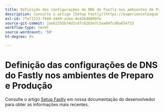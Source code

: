 ```yaml
---
title: Definição das configurações de DNS do Fastly nos ambientes de Preparo e Produção
description: Consulte o artigo [Setup Fastly](https://experienceleague.adobe.com/pt-br/docs/commerce-cloud-service/user-guide/cdn/setup-fastly/fastly-configuration) em nossa documentação do desenvolvedor para obter as informações mais recentes.
exl-id: 7fa71223-f940-4449-acba-4e42648099fe
source-git-commit: 2aeb2355b74d1cdfc62b5e7c5aa04fcd0a654733
workflow-type: tm+mt
source-wordcount: '50'
ht-degree: 0%

---
```


# Definição das configurações de DNS do Fastly nos ambientes de Preparo e Produção

Consulte o artigo [Setup Fastly](https://experienceleague.adobe.com/pt-br/docs/commerce-cloud-service/user-guide/cdn/setup-fastly/fastly-configuration) em nossa documentação do desenvolvedor para obter as informações mais recentes.
